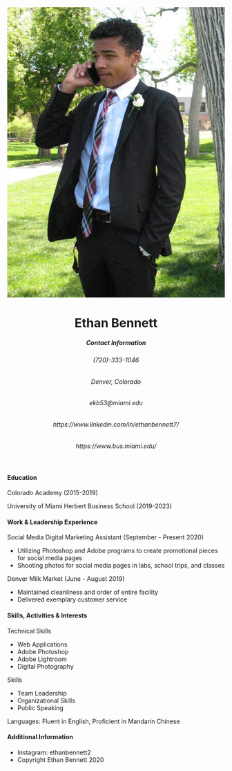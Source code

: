 <!DOCTYPE html>
<html>
<head>
  <meta charset="utf-8">
  
</head>
<body>
<header>
<img src="ekb.jpg" alt="Ethan Bennett Resume">
<h1>Ethan Bennett</h1>
  <h5>Contact Information</h5>
  <h6>(720)-333-1046</h6>
  <h6>Denver, Colorado</h6>
  <h6>ekb53@miami.edu</h6>

  <nav>
  <h6> https://www.linkedin.com/in/ethanbennett7/ </h6> 
  <h6> https://www.bus.miami.edu/ </h6>
  </nav>
  </header>
  <main>
<h4>Education</h4>
  <p> Colorado Academy (2015-2019)</p>
  <p> University of Miami Herbert Business School (2019-2023)</p>
<h4>Work & Leadership Experience</h4>
  <p> Social Media Digital Marketing Assistant (September - Present 2020)</p>
  <ul>
    <li>Utilizing Photoshop and Adobe programs to create promotional pieces for social media pages</li>
    <li>Shooting photos for social media pages in labs, school trips, and classes</li>
  </ul>
  <p>Denver Milk Market (June - August 2019)</p>
<ul>
  <li>Maintained cleanliness and order of entire facility</li>
  <li>Delivered exemplary customer service</li>
</ul>
    <section>
<h4>Skills, Activities & Interests</h4>
      <p>Technical Skills</p>
<ul>
  <li>Web Applications</li>
  <li>Adobe Photoshop</li>
  <li>Adobe Lightroom</li>
  <li>Digital Photography</li>
</ul>
      <p>Skills</p>
 <ul>
  <li>Team Leadership</li>
  <li>Organizational Skills</li>
  <li>Public Speaking</li>
 </ul>
      <p>Languages: Fluent in English, Proficient in Mandarin Chinese</p>
   </section>
  </main>
  <footer>
    <h4>Additional Information</h4>
    <ul>
      <li>Instagram: ethanbennett2 </li>
      <li>Copyright Ethan Bennett 2020</li>
    </ul>
  </footer>
      
  </body>
</html>
